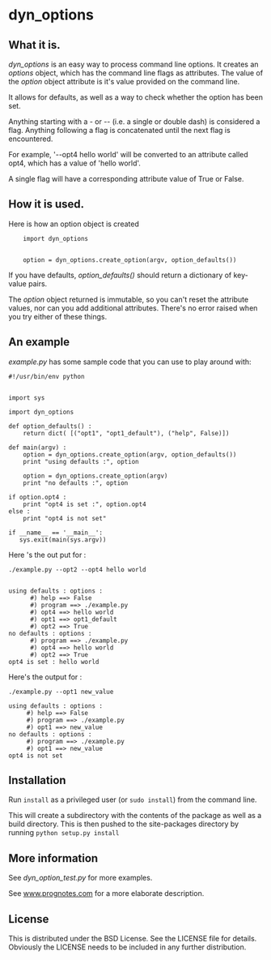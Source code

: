 # dyn_options


## What it is.

*dyn_options* is an easy way to process command line options.
It creates an *options* object, which has the command line flags as attributes. 
The value of the *option* object attribute is it's value provided on the command line.


It allows for defaults, as well as a way to check whether the option has
been set.

Anything starting with a - or -- (i.e. a single or double dash) is considered
a flag. Anything following a flag is concatenated until the next flag 
is encountered. 

For example, '--opt4 hello world' will be converted to an attribute called opt4, 
which has a value of 'hello world'.


A single flag will have a corresponding attribute value of True or False.
 

## How it is used.

Here is how an option object is created

        import dyn_options
	

    	option = dyn_options.create_option(argv, option_defaults())

If you have defaults, *option_defaults()* should return a dictionary of
key-value pairs. 

The *option* object returned is immutable, so you can't reset the attribute values, 
nor can you add additional attributes. There's no error raised when you try either 
of these things. 


## An example

 *example.py* has some sample code that you can use to play around with:


    #!/usr/bin/env python


    import sys

    import dyn_options

    def option_defaults() :
    	return dict( [("opt1", "opt1_default"), ("help", False)])

    def main(argv) :
    	option = dyn_options.create_option(argv, option_defaults())
    	print "using defaults :", option

    	option = dyn_options.create_option(argv)
    	print "no defaults :", option

    if option.opt4 :
        print "opt4 is set :", option.opt4
    else :
        print "opt4 is not set"

    if __name__ == '__main__':
       sys.exit(main(sys.argv)) 



Here 's the out put for :

    ./example.py --opt2 --opt4 hello world


    using defaults : options :
    	  #) help ==> False
          #) program ==> ./example.py
          #) opt4 ==> hello world
          #) opt1 ==> opt1_default
          #) opt2 ==> True
    no defaults : options :
          #) program ==> ./example.py
          #) opt4 ==> hello world
          #) opt2 ==> True
    opt4 is set : hello world


Here's the output for :

    ./example.py --opt1 new_value 

    using defaults : options :
         #) help ==> False
         #) program ==> ./example.py
         #) opt1 ==> new_value
    no defaults : options :
         #) program ==> ./example.py
         #) opt1 ==> new_value
    opt4 is not set

## Installation

Run `install` as a privileged user (or `sudo install`) from the command line. 

This will create a subdirectory with the contents of the 
package as well as a build directory. This is then pushed to the site-packages 
directory by running `python setup.py install`
  

## More information

See *dyn_option_test.py* for more examples.

See www.prognotes.com for a more elaborate description.

## License


This is distributed under the BSD License. See the LICENSE file for details. 
Obviously the LICENSE needs to be included in any further distribution.


